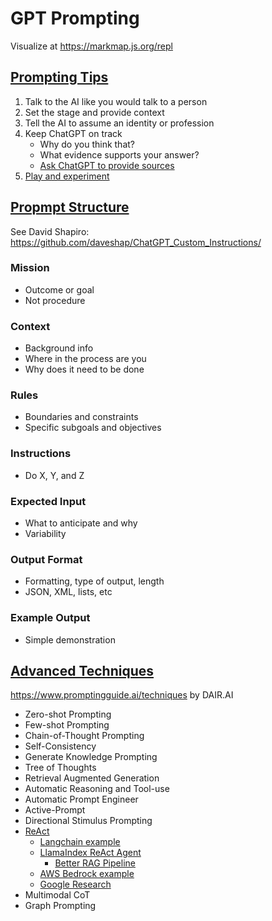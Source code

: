 # GPT Prompting
Visualize at https://markmap.js.org/repl


## [Prompting Tips](https://www.zdnet.com/article/how-to-write-better-chatgpt-prompts/)

1. Talk to the AI like you would talk to a person
2. Set the stage and provide context
3. Tell the AI to assume an identity or profession
4. Keep ChatGPT on track
   - Why do you think that?
   - What evidence supports your answer?
   - [Ask ChatGPT to provide sources](https://www.zdnet.com/article/how-to-make-chatgpt-provide-sources-and-citations/)
5. [Play and experiment](https://platform.openai.com/playground)


## [Propmpt Structure](https://github.com/daveshap/ChatGPT_Custom_Instructions/)
See David Shapiro: https://github.com/daveshap/ChatGPT_Custom_Instructions/

### Mission
- Outcome or goal
- Not procedure

### Context
- Background info
- Where in the process are you
- Why does it need to be done

### Rules
- Boundaries and constraints
- Specific subgoals and objectives

### Instructions
- Do X, Y, and Z

### Expected Input
- What to anticipate and why
- Variability

### Output Format
- Formatting, type of output, length
- JSON, XML, lists, etc

### Example Output
- Simple demonstration


## [Advanced Techniques](https://www.promptingguide.ai/techniques)
https://www.promptingguide.ai/techniques by DAIR.AI

  - Zero-shot Prompting
  - Few-shot Prompting
  - Chain-of-Thought Prompting
  - Self-Consistency
  - Generate Knowledge Prompting
  - Tree of Thoughts
  - Retrieval Augmented Generation
  - Automatic Reasoning and Tool-use
  - Automatic Prompt Engineer
  - Active-Prompt
  - Directional Stimulus Prompting
  - [ReAct](https://arxiv.org/abs/2210.03629)
    - [Langchain example](https://python.langchain.com/docs/modules/agents/agent_types/react)
    - [LlamaIndex ReAct Agent](https://gpt-index.readthedocs.io/en/stable/examples/chat_engine/chat_engine_react.html)
         - [Better RAG Pipeline](https://betterprogramming.pub/exploring-react-agent-for-better-prompting-in-rag-pipeline-b231aae0ca7c)
    - [AWS Bedrock example](https://aws.amazon.com/blogs/machine-learning/build-a-foundation-model-fm-powered-customer-service-bot-with-agents-for-amazon-bedrock/)
    - [Google Research](https://blog.research.google/2022/11/react-synergizing-reasoning-and-acting.html)
  - Multimodal CoT
  - Graph Prompting

